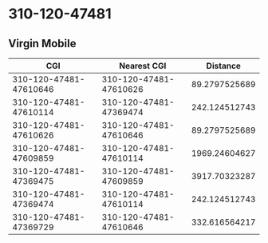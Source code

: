 # 310-120-47481
## Virgin Mobile


| CGI | Nearest CGI | Distance |
|-----|-------------|----------|
| 310-120-47481-47610646 | 310-120-47481-47610626 | 89.2797525689 |
| 310-120-47481-47610114 | 310-120-47481-47369474 | 242.124512743 |
| 310-120-47481-47610626 | 310-120-47481-47610646 | 89.2797525689 |
| 310-120-47481-47609859 | 310-120-47481-47610114 | 1969.24604627 |
| 310-120-47481-47369475 | 310-120-47481-47609859 | 3917.70323287 |
| 310-120-47481-47369474 | 310-120-47481-47610114 | 242.124512743 |
| 310-120-47481-47369729 | 310-120-47481-47610646 | 332.616564217 |
